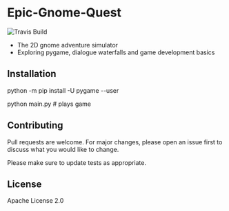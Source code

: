 ﻿# Epic-Gnome-Quest
 ![Travis Build](https://travis-ci.com/ScotsonPike/Epic-Gnome-Quest.svg?branch=main) 
 - The 2D gnome adventure simulator
 - Exploring pygame, dialogue waterfalls and game development basics
## Installation 
python -m pip install -U pygame --user

python main.py # plays game

## Contributing
Pull requests are welcome. For major changes, please open an issue first to discuss what you would like to change.

Please make sure to update tests as appropriate.

## License
Apache License 2.0
